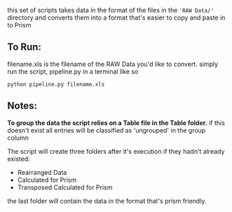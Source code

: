 this set of scripts takes data in the format of the files in the `'RAW Data/' `directory and converts them into a format that's easier to
copy and paste in to Prism

## To Run:
filename.xls is the filename of the RAW Data you'd like to convert.
simply run the script, pipeline.py in a terminal like so

`python pipeline.py filename.xls`

## Notes:
**To group the data the script relies on a Table file in the Table folder.**
if this doesn't exist all entries will be classified as 'ungrouped' in the
 group column

The script will create three folders after it's
execution if they hadn't already existed:
- Rearranged Data
- Calculated for Prism
- Transposed Calculated for Prism

the last folder will contain the data in the format that's prism friendly.
